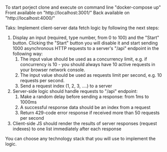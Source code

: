To start porject clone and execute on command line "docker-compose up"
Front available on "http://localhost:3001/"
Back available on "http://localhost:4000/"

Taks: 
Implement client-server data fetch logic by following the next steps:

1. Display an input (required, type number, from 0 to 100) and the "Start" button. Clicking the "Start" button you will disable it and start sending 1000 asynchronous HTTP requests to a server's "/api" endpoint in the following way:
    1. The input value should be used as a concurrency limit, e.g. if concurrency is 10 - you should always have 10 active requests in your browser network console.
    2. The input value should be used as requests limit per second, e.g. 10 requests per second.
    3. Send a request index (1, 2, 3, ....) to a server
2. Server-side logic should handle requests to "/api" endpoint:
    1. Make a random delay before sending a response: from 1ms to 1000ms
    2. A successful response data should be an index from a request
    3. Return 429-code error response if received more than 50 requests per second
3. Client-side JS should render the results of server responses (request indexes) to one list immediately after each response

You can choose any technology stack that you will use to implement the logic.
